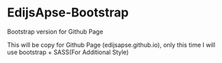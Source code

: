 # EdijsApse-Bootstrap
Bootstrap version for Github Page

This will be copy for Github Page (edijsapse.github.io), 
only this time I will use bootstrap + SASS(For Additional Style)